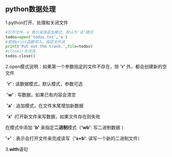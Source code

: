 ## python数据处理

1.python打开、处理和关闭文件

```python
#打开文件，a 表示采用追加模式。默认为‘读’模式
todos=open('todos.txt','a')
#使用print函数写入，指定文件流
print('Put out the trash.',file=todos)
#close()关闭流
todos.close()
```

2.open模式说明：如果第一个参数指定的文件不存在，除	**'r'** 外，都会创建新的空文件

​	**'r'** : 读数据模式，默认模式，参数可选

​	**'w'** : 写数据，如果已有内容会清空

​	**'a'** : 追加模式，在文件末尾增加新数据

​	**'x'** :打开新文件来写数据，如果文件存在则失败

在模式中添加	**'b'** 来指定**二进制**模式（**'wb'**: 写二进制数据 ）

**'+'**：表示会打开文件来完成读写（**'x+b'**: 读写一个新的二进制文件）

3.**with**语句